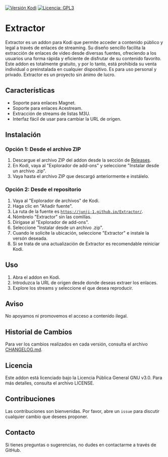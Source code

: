 [![Versión Kodi](https://img.shields.io/badge/kodi%20versions-20--21-blue)](https://kodi.tv/)
[![Licencia: GPL3](https://img.shields.io/badge/License-GPL3-amarillo.svg)](https://opensource.org/licenses/GPL-3.0)

# Extractor

Extractor es un addon para Kodi que permite acceder a contenido público y legal a través de enlaces de streaming. Su diseño sencillo facilita la extracción de enlaces de video desde diversas fuentes, ofreciendo a los usuarios una forma rápida y eficiente de disfrutar de su contenido favorito. Este addon es totalmente gratuito, y por lo tanto, está prohibida su venta individual o preinstalada en cualquier dispositivo. Es para uso personal y privado. Extractor es un proyecto sin ánimo de lucro.

## Características

- Soporte para enlaces Magnet.
- Soporte para enlaces Acestream.
- Extracción de streams de listas M3U.
- Interfaz fácil de usar para cambiar la URL de origen.

## Instalación

### Opción 1: Desde el archivo ZIP

1. Descargue el archivo ZIP del addon desde la sección de [Releases](docs/).
2. En Kodi, vaya al "Explorador de add-ons" y seleccione "Instalar desde un archivo .zip".
3. Vaya hasta el archivo ZIP que descargó anteriormente e instálelo.

### Opción 2: Desde el repositorio

1. Vaya al "Explorador de archivos" de Kodi.
2. Haga clic en "Añadir fuente".
3. La ruta de la fuente es <code class="code-highlight">https://junji-1.github.io/Extractor/</code>.
4. Nómbrelo "Extractor" sin las comillas.
5. Dirígase al "Explorador de add-ons".
6. Seleccione "Instalar desde un archivo .zip".
7. Cuando le solicite la ubicación, seleccione "Extractor" e instale la versón deseada.
8. Si se trata de una actualización de Extractor es recomendable reiniciar Kodi.

## Uso

1. Abra el addon en Kodi.
2. Introduzca la URL de origen desde donde deseas extraer los enlaces.
3. Explore los streams y seleccione el que desea reproducir.

## Aviso

No apoyamos ni promovemos el acceso a contenido ilegal.

## Historial de Cambios

Para ver los cambios realizados en cada versión, consulta el archivo [CHANGELOG.md](docs/CHANGELOG.md).


## Licencia

Este addon está licenciado bajo la Licencia Pública General GNU v3.0. Para más detalles, consulta el archivo LICENSE.

## Contribuciones

Las contribuciones son bienvenidas. Por favor, abre un `issue` para discutir cualquier cambio que desees proponer.

## Contacto

Si tienes preguntas o sugerencias, no dudes en contactarme a través de GitHub.
